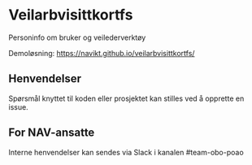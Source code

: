 # Veilarbvisittkortfs

Personinfo om bruker og veilederverktøy

Demoløsning: https://navikt.github.io/veilarbvisittkortfs/

## Henvendelser

Spørsmål knyttet til koden eller prosjektet kan stilles ved å opprette en issue.

## For NAV-ansatte

Interne henvendelser kan sendes via Slack i kanalen #team-obo-poao


